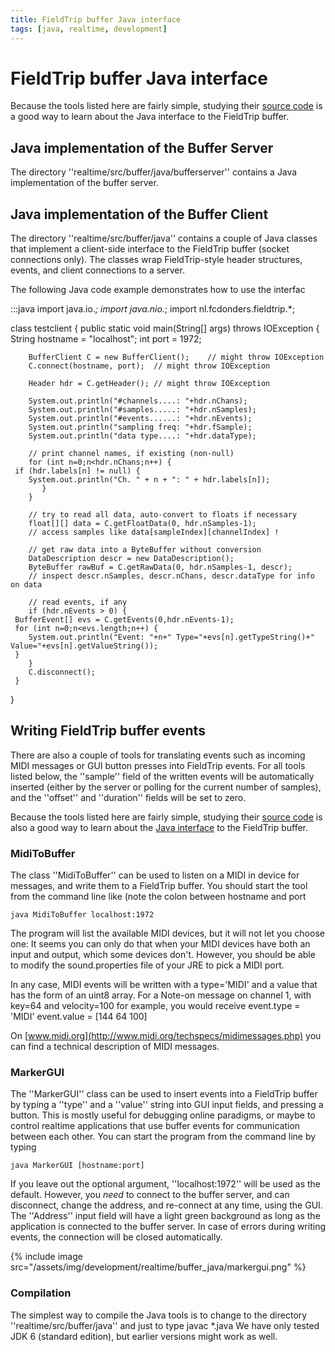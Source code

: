 ```yaml
---
title: FieldTrip buffer Java interface
tags: [java, realtime, development]
---
```


# FieldTrip buffer Java interface

Because the tools listed here are fairly simple, studying their [source code](http://code.google.com/p/fieldtrip/source/browse/trunk/realtime/src/buffer/java) is a good way to learn about the Java interface to the FieldTrip buffer.

## Java implementation of the Buffer Server

The directory ''realtime/src/buffer/java/bufferserver'' contains a Java implementation of the buffer server.

## Java implementation of the Buffer Client

The directory ''realtime/src/buffer/java'' contains a couple of Java classes that implement a client-side interface to the FieldTrip buffer (socket connections only). The classes wrap FieldTrip-style header structures, events, and client connections to a server.

The following Java code example demonstrates how to use the interfac

  :::java
  import java.io.*;
  import java.nio.*;
  import nl.fcdonders.fieldtrip.*;
  
  class testclient {
     public static void main(String[] args) throws IOException {
        String hostname = "localhost";
        int port = 1972;
        
        BufferClient C = new BufferClient();    // might throw IOException
        C.connect(hostname, port);  // might throw IOException
        
        Header hdr = C.getHeader(); // might throw IOException
  
        System.out.println("#channels....: "+hdr.nChans);
        System.out.println("#samples.....: "+hdr.nSamples);
        System.out.println("#events......: "+hdr.nEvents);
        System.out.println("sampling freq: "+hdr.fSample);
        System.out.println("data type....: "+hdr.dataType);
  
        // print channel names, if existing (non-null)
        for (int n=0;n<hdr.nChans;n++) {
     if (hdr.labels[n] != null) {
        System.out.println("Ch. " + n + ": " + hdr.labels[n]);
           }
        }
        
        // try to read all data, auto-convert to floats if necessary
        float[][] data = C.getFloatData(0, hdr.nSamples-1);
        // access samples like data[sampleIndex][channelIndex] !
        
        // get raw data into a ByteBuffer without conversion
        DataDescription descr = new DataDescription();
        ByteBuffer rawBuf = C.getRawData(0, hdr.nSamples-1, descr);
        // inspect descr.nSamples, descr.nChans, descr.dataType for info on data
        
        // read events, if any  
        if (hdr.nEvents > 0) {
     BufferEvent[] evs = C.getEvents(0,hdr.nEvents-1);
     for (int n=0;n<evs.length;n++) {
        System.out.println("Event: "+n+" Type="+evs[n].getTypeString()+" Value="+evs[n].getValueString());
     }
        }
        C.disconnect();
     }
  }

## Writing FieldTrip buffer events

There are also a couple of tools for translating events such as incoming MIDI messages or GUI button presses into FieldTrip events. For all tools listed below, the ''sample'' field of the written events will be automatically inserted (either by the server or polling for the current number of samples), and the ''offset'' and ''duration'' fields will be set to zero.

Because the tools listed here are fairly simple, studying their [source code](http://code.google.com/p/fieldtrip/source/browse/trunk/realtime/src/buffer/java) is also a good way to learn about the [Java interface](/development/realtime/buffer_java) to the FieldTrip buffer.

### MidiToBuffer

The class ''MidiToBuffer'' can be used to listen on a MIDI in device for messages, and write them to a FieldTrip buffer. You should start the tool from the command line like (note the colon between hostname and port

    java MidiToBuffer localhost:1972
    
The program will list the available MIDI devices, but it will not let you choose one: It seems you can only do that when your MIDI devices have both an input and output, which some devices don't. However, you should be able to modify the sound.properties file of your JRE to pick a MIDI port.

In any case, MIDI events will be written with a type='MIDI' and a value that has the form of an uint8 array. For a Note-on message on channel 1, with key=64 and velocity=100 for example, you would receive
    event.type  = 'MIDI'
    event.value = [144 64 100]
    
On [www.midi.org](http://www.midi.org/techspecs/midimessages.php) you can find a technical description of MIDI messages.

### MarkerGUI

The ''MarkerGUI'' class can be used to insert events into a FieldTrip buffer by typing a ''type'' and a ''value'' string into GUI input fields, and pressing a button. This is mostly useful for debugging online paradigms, or maybe to control realtime applications that use buffer events for communication between each other. You can start the program from the command line by typing

    java MarkerGUI [hostname:port]

If you leave out the optional argument, ''localhost:1972'' will be used as the default. However, you *need* to connect to the buffer server, and can disconnect, change the address, and re-connect at any time, using the GUI. The ''Address'' input field will have a light green background as long as the application is connected to the buffer server. In case of errors during writing events, the connection will be closed automatically.

{% include image src="/assets/img/development/realtime/buffer_java/markergui.png" %}

### Compilation

The simplest way to compile the Java tools is to change to the directory ''realtime/src/buffer/java'' and just to type 
    javac *.java
We have only tested JDK 6 (standard edition), but earlier versions might work as well.
